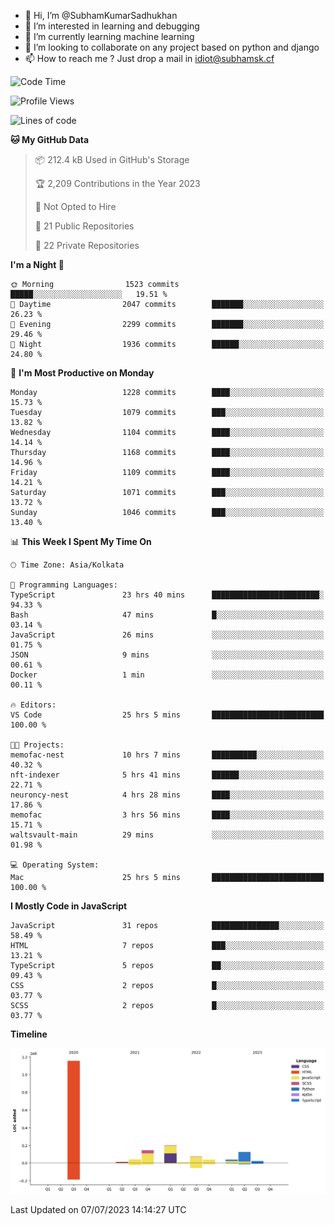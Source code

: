 - 👋 Hi, I’m @SubhamKumarSadhukhan
- 👀 I’m interested in learning and debugging
- 🌱 I’m currently learning machine learning
- 💞️ I’m looking to collaborate on any project based on python and django
- 📫 How to reach me ?
      Just drop a mail in idiot@subhamsk.cf

<!---
SubhamKumarSadhukhan/SubhamKumarSadhukhan is a ✨ special ✨ repository because its `README.md` (this file) appears on your GitHub profile.
You can click the Preview link to take a look at your changes.
--->


<!--START_SECTION:waka-->
![Code Time](http://img.shields.io/badge/Code%20Time-1%2C297%20hrs%2054%20mins-blue)

![Profile Views](http://img.shields.io/badge/Profile%20Views-0-blue)

![Lines of code](https://img.shields.io/badge/From%20Hello%20World%20I%27ve%20Written-1.9%20million%20lines%20of%20code-blue)

**🐱 My GitHub Data** 

> 📦 212.4 kB Used in GitHub's Storage 
 > 
> 🏆 2,209 Contributions in the Year 2023
 > 
> 🚫 Not Opted to Hire
 > 
> 📜 21 Public Repositories 
 > 
> 🔑 22 Private Repositories 
 > 
**I'm a Night 🦉** 

```text
🌞 Morning                1523 commits        █████░░░░░░░░░░░░░░░░░░░░   19.51 % 
🌆 Daytime                2047 commits        ███████░░░░░░░░░░░░░░░░░░   26.23 % 
🌃 Evening                2299 commits        ███████░░░░░░░░░░░░░░░░░░   29.46 % 
🌙 Night                  1936 commits        ██████░░░░░░░░░░░░░░░░░░░   24.80 % 
```
📅 **I'm Most Productive on Monday** 

```text
Monday                   1228 commits        ████░░░░░░░░░░░░░░░░░░░░░   15.73 % 
Tuesday                  1079 commits        ███░░░░░░░░░░░░░░░░░░░░░░   13.82 % 
Wednesday                1104 commits        ████░░░░░░░░░░░░░░░░░░░░░   14.14 % 
Thursday                 1168 commits        ████░░░░░░░░░░░░░░░░░░░░░   14.96 % 
Friday                   1109 commits        ████░░░░░░░░░░░░░░░░░░░░░   14.21 % 
Saturday                 1071 commits        ███░░░░░░░░░░░░░░░░░░░░░░   13.72 % 
Sunday                   1046 commits        ███░░░░░░░░░░░░░░░░░░░░░░   13.40 % 
```


📊 **This Week I Spent My Time On** 

```text
🕑︎ Time Zone: Asia/Kolkata

💬 Programming Languages: 
TypeScript               23 hrs 40 mins      ████████████████████████░   94.33 % 
Bash                     47 mins             █░░░░░░░░░░░░░░░░░░░░░░░░   03.14 % 
JavaScript               26 mins             ░░░░░░░░░░░░░░░░░░░░░░░░░   01.75 % 
JSON                     9 mins              ░░░░░░░░░░░░░░░░░░░░░░░░░   00.61 % 
Docker                   1 min               ░░░░░░░░░░░░░░░░░░░░░░░░░   00.11 % 

🔥 Editors: 
VS Code                  25 hrs 5 mins       █████████████████████████   100.00 % 

🐱‍💻 Projects: 
memofac-nest             10 hrs 7 mins       ██████████░░░░░░░░░░░░░░░   40.32 % 
nft-indexer              5 hrs 41 mins       ██████░░░░░░░░░░░░░░░░░░░   22.71 % 
neuroncy-nest            4 hrs 28 mins       ████░░░░░░░░░░░░░░░░░░░░░   17.86 % 
memofac                  3 hrs 56 mins       ████░░░░░░░░░░░░░░░░░░░░░   15.71 % 
waltsvault-main          29 mins             ░░░░░░░░░░░░░░░░░░░░░░░░░   01.98 % 

💻 Operating System: 
Mac                      25 hrs 5 mins       █████████████████████████   100.00 % 
```

**I Mostly Code in JavaScript** 

```text
JavaScript               31 repos            ███████████████░░░░░░░░░░   58.49 % 
HTML                     7 repos             ███░░░░░░░░░░░░░░░░░░░░░░   13.21 % 
TypeScript               5 repos             ██░░░░░░░░░░░░░░░░░░░░░░░   09.43 % 
CSS                      2 repos             █░░░░░░░░░░░░░░░░░░░░░░░░   03.77 % 
SCSS                     2 repos             █░░░░░░░░░░░░░░░░░░░░░░░░   03.77 % 
```



**Timeline**

![Lines of Code chart](https://raw.githubusercontent.com/SubhamKumarSadhukhan/SubhamKumarSadhukhan/main/assets/bar_graph.png)


 Last Updated on 07/07/2023 14:14:27 UTC
<!--END_SECTION:waka-->
